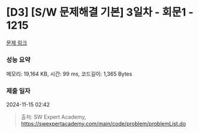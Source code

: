 # [D3] [S/W 문제해결 기본] 3일차 - 회문1 - 1215 

[문제 링크](https://swexpertacademy.com/main/code/problem/problemDetail.do?contestProbId=AV14QpAaAAwCFAYi) 

### 성능 요약

메모리: 19,164 KB, 시간: 99 ms, 코드길이: 1,365 Bytes

### 제출 일자

2024-11-15 02:42



> 출처: SW Expert Academy, https://swexpertacademy.com/main/code/problem/problemList.do